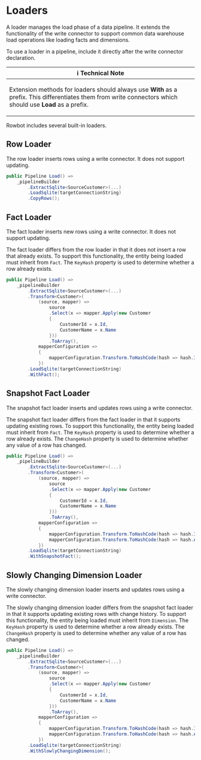 # Loaders
A loader manages the load phase of a data pipeline. It extends the functionality of the write connector to support common data warehouse load operations like loading facts and dimensions.

To use a loader in a pipeline, include it directly after the write connector declaration.

| :information_source: Technical Note |
| --- |
| <p>Extension methods for loaders should always use <strong>With</strong> as a prefix. This differentiates them from write connectors which should use <strong>Load</strong> as a prefix.</p> |

Rowbot includes several built-in loaders.

## Row Loader
The row loader inserts rows using a write connector. It does not support updating.

```csharp
public Pipeline Load() =>
    _pipelineBuilder
        .ExtractSqlite<SourceCustomer>(...)
        .LoadSqlite(targetConnectionString)
        .CopyRows();
```

## Fact Loader
The fact loader inserts new rows using a write connector. It does not support updating.

The fact loader differs from the row loader in that it does not insert a row that already exists. To support this functionality, the entity being loaded must inherit from `Fact`. The `KeyHash` property is used to determine whether a row already exists.

```csharp
public Pipeline Load() =>
    _pipelineBuilder
        .ExtractSqlite<SourceCustomer>(...)
        .Transform<Customer>(
            (source, mapper) =>
                source
                .Select(x => mapper.Apply(new Customer
                {
                    CustomerId = x.Id,
                    CustomerName = x.Name
                }))
                .ToArray(),
            mapperConfiguration =>
            {
                mapperConfiguration.Transform.ToHashCode(hash => hash.Include(x => x.CustomerId), target => target.KeyHash);
            })
        .LoadSqlite(targetConnectionString)
        .WithFact();
```

## Snapshot Fact Loader
The snapshot fact loader inserts and updates rows using a write connector.

The snapshot fact loader differs from the fact loader in that it supports updating existing rows. To support this functionality, the entity being loaded must inherit from `Fact`. The `KeyHash` property is used to determine whether a row already exists. The `ChangeHash` property is used to determine whether any value of a row has changed.

```csharp
public Pipeline Load() =>
    _pipelineBuilder
        .ExtractSqlite<SourceCustomer>(...)
        .Transform<Customer>(
            (source, mapper) =>
                source
                .Select(x => mapper.Apply(new Customer
                {
                    CustomerId = x.Id,
                    CustomerName = x.Name
                }))
                .ToArray(),
            mapperConfiguration =>
            {
                mapperConfiguration.Transform.ToHashCode(hash => hash.Include(x => x.CustomerId), target => target.KeyHash);
                mapperConfiguration.Transform.ToHashCode(hash => hash.All(), target => target.ChangeHash);
            })
        .LoadSqlite(targetConnectionString)
        .WithSnapshotFact();
```

## Slowly Changing Dimension Loader
The slowly changing dimension loader inserts and updates rows using a write connector.

The slowly changing dimension loader differs from the snapshot fact loader in that it supports updating existing rows with change history. To support this functionality, the entity being loaded must inherit from `Dimension`. The `KeyHash` property is used to determine whether a row already exists. The `ChangeHash` property is used to determine whether any value of a row has changed.

```csharp
public Pipeline Load() =>
    _pipelineBuilder
        .ExtractSqlite<SourceCustomer>(...)
        .Transform<Customer>(
            (source, mapper) =>
                source
                .Select(x => mapper.Apply(new Customer
                {
                    CustomerId = x.Id,
                    CustomerName = x.Name
                }))
                .ToArray(),
            mapperConfiguration =>
            {
                mapperConfiguration.Transform.ToHashCode(hash => hash.Include(x => x.CustomerId), target => target.KeyHash);
                mapperConfiguration.Transform.ToHashCode(hash => hash.All(), target => target.ChangeHash);
            })
        .LoadSqlite(targetConnectionString)
        .WithSlowlyChangingDimension();
```